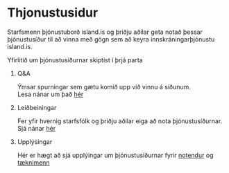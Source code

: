 # Thjonustusidur

Starfsmenn þjónustuborð island.is og þriðju aðilar geta notað þessar þjónustusíður til að vinna með gögn
sem að keyra innskráningarþjónustu island.is.

Yfirlitið um þjónustusíðurnar skiptist í þrjá parta

1.  Q&A

    Ýmsar spurningar sem gætu komið upp við vinnu á síðunum.  
    Lesa nánar um það [hér](q-and-a/README.md)

2.  Leiðbeiningar

    Fer yfir hvernig starfsfólk og þriðju aðilar eiga að nota þjónustusíðurnar.  
    Sjá nánar [hér](instructions/README.md)

3.  Upplýsingar

    Hér er hægt að sjá upplýingar um þjónustusíðurnar fyrir [notendur](information/end-users.md) og [tæknimenn](information/technicians.md)
